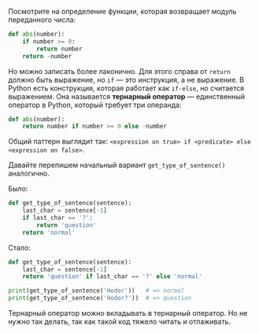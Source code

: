 
Посмотрите на определение функции, которая возвращает модуль переданного числа:

```python
def abs(number):
    if number >= 0:
        return number
    return -number
```

Но можно записать более лаконично. Для этого справа от `return` должно быть выражение, но `if` — это инструкция, а не выражение. В Python есть конструкция, которая работает как `if-else`, но считается выражением. Она называется **тернарный оператор** — единственный оператор в Python, который требует три операнда:

```python
def abs(number):
    return number if number >= 0 else -number
```

Общий паттерн выглядит так: `<expression on true> if <predicate> else <expression on false>`.

Давайте перепишем начальный вариант `get_type_of_sentence()` аналогично.

Было:

```python
def get_type_of_sentence(sentence):
    last_char = sentence[-1]
    if last_char == '?':
        return 'question'
    return 'normal'
```

Стало:

```python
def get_type_of_sentence(sentence):
    last_char = sentence[-1]
    return 'question' if last_char == '?' else 'normal'

print(get_type_of_sentence('Hodor'))   # => normal
print(get_type_of_sentence('Hodor?'))  # => question
```

Тернарный оператор можно вкладывать в тернарный оператор. Но не нужно так делать, так как такой код тяжело читать и отлаживать.
